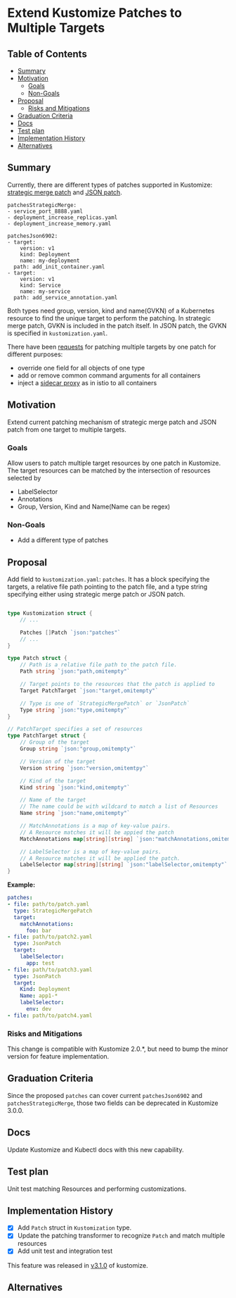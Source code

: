 
# Extend Kustomize Patches to Multiple Targets

## Table of Contents

<!-- toc -->
- [Summary](#summary)
- [Motivation](#motivation)
  - [Goals](#goals)
  - [Non-Goals](#non-goals)
- [Proposal](#proposal)
  - [Risks and Mitigations](#risks-and-mitigations)
- [Graduation Criteria](#graduation-criteria)
- [Docs](#docs)
- [Test plan](#test-plan)
- [Implementation History](#implementation-history)
- [Alternatives](#alternatives)
<!-- /toc -->

## Summary
Currently, there are different types of patches supported in Kustomize:
[strategic merge patch](https://github.com/kubernetes/community/blob/master/contributors/devel/sig-api-machinery/strategic-merge-patch.md) and [JSON patch](https://tools.ietf.org/html/rfc6902).

```
patchesStrategicMerge:
- service_port_8888.yaml
- deployment_increase_replicas.yaml
- deployment_increase_memory.yaml

patchesJson6902:
- target:
    version: v1
    kind: Deployment
    name: my-deployment
  path: add_init_container.yaml
- target:
    version: v1
    kind: Service
    name: my-service
  path: add_service_annotation.yaml
```

Both types need group, version, kind and name(GVKN) of a Kubernetes resource to find
the unique target to perform the patching. In strategic merge patch, GVKN is included
in the patch itself. In JSON patch, the GVKN is specified in `kustomization.yaml`.

There have been [requests](https://github.com/kubernetes-sigs/kustomize/issues/720) for patching multiple targets by one patch for different purposes:
- override one field for all objects of one type
- add or remove common command arguments for all containers
- inject a [sidecar proxy](https://istio.io/docs/setup/kubernetes/sidecar-injection/) as in istio to all containers

## Motivation

Extend current patching mechanism of strategic merge patch and JSON patch from one target
to multiple targets.

### Goals

Allow users to patch multiple target resources by one patch in Kustomize.
The target resources can be matched by the intersection of resources selected by
- LabelSelector
- Annotations
- Group, Version, Kind and Name(Name can be regex)


### Non-Goals
- Add a different type of patches

## Proposal

Add field to `kustomization.yaml`: `patches`. It has a block specifying the targets,
a relative file path pointing to the patch file, and a type string specifying either
using strategic merge patch or JSON patch.

```go

type Kustomization struct {
	// ...

	Patches []Patch `json:"patches"`
	// ...
}

type Patch struct {
	// Path is a relative file path to the patch file.
	Path string `json:"path,omitempty"`

	// Target points to the resources that the patch is applied to
	Target PatchTarget `json:"target,omitempty"`

	// Type is one of `StrategicMergePatch` or `JsonPatch`
	Type string `json:"type,omitempty"`
}

// PatchTarget specifies a set of resources
type PatchTarget struct {
	// Group of the target
	Group string `json:"group,omitempty"`

	// Version of the target
	Version string `json:"version,omitemtpy"`

	// Kind of the target
	Kind string `json:"kind,omitempty"`

	// Name of the target
	// The name could be with wildcard to match a list of Resources
	Name string `json:"name,omitempty"`

	// MatchAnnotations is a map of key-value pairs.
	// A Resource matches it will be appied the patch
	MatchAnnotations map[string][string] `json:"matchAnnotations,omitempty"`

	// LabelSelector is a map of key-value pairs.
	// A Resource matches it will be applied the patch.
	LabelSelector map[string][string] `json:"labelSelector,omitempty"`
}
```

**Example:**

```yaml
patches:
- file: path/to/patch.yaml
  type: StrategicMergePatch
  target:
    matchAnnotations:
      foo: bar
- file: path/to/patch2.yaml
  type: JsonPatch
  target:
    labelSelector:
      app: test
- file: path/to/patch3.yaml
  type: JsonPatch
  target:
    Kind: Deployment
    Name: app1-*
    labelSelector:
      env: dev
- file: path/to/patch4.yaml
```

### Risks and Mitigations
This change is compatible with Kustomize 2.0.*,
but need to bump the minor version for feature implementation.

## Graduation Criteria
Since the proposed `patches` can cover current `patchesJson6902` and
`patchesStrategicMerge`, those two fields can be deprecated in
Kustomize 3.0.0.

## Docs

Update Kustomize and Kubectl docs with this new capability.

## Test plan

Unit test matching Resources and performing customizations.

## Implementation History
- [x] Add `Patch` struct in `Kustomization` type.
- [x] Update the patching transformer to recognize `Patch` and match
  multiple resources
- [x] Add unit test and integration test

This feature was released in [v3.1.0](https://kubernetes-sigs.github.io/kustomize/blog/2019/07/26/v3.1.0/) of kustomize. 

## Alternatives
